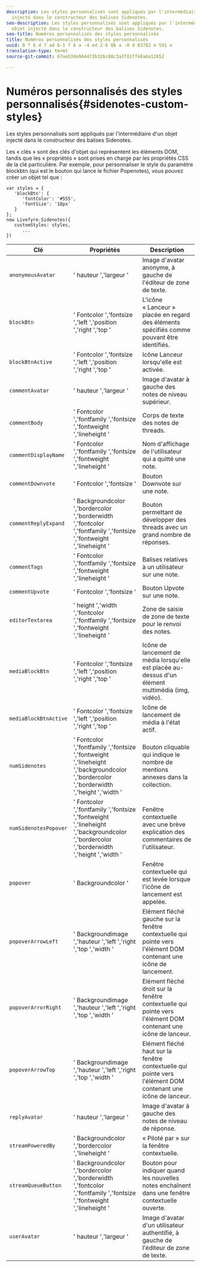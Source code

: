 ```yaml
---
description: Les styles personnalisés sont appliqués par l'intermédiaire d'un objet
  injecté dans le constructeur des balises Sidenotes.
seo-description: Les styles personnalisés sont appliqués par l'intermédiaire d'un
  objet injecté dans le constructeur des balises Sidenotes.
seo-title: Numéros personnalisés des styles personnalisés
title: Numéros personnalisés des styles personnalisés
uuid: 0 f 6 d 7 ad 6-1 f 6 a -4 ed 2-b 86 a -0 d 03782 e 591 e
translation-type: tm+mt
source-git-commit: 67aeb3de964473b326c88c3a3f81ff48a6a12652

---
```



# Numéros personnalisés des styles personnalisés{#sidenotes-custom-styles}

Les styles personnalisés sont appliqués par l'intermédiaire d'un objet injecté dans le constructeur des balises Sidenotes.

Les « clés » sont des clés d'objet qui représentent les éléments DOM, tandis que les « propriétés » sont prises en charge par les propriétés CSS de la clé particulière. Par exemple, pour personnaliser le style du paramètre blockbtn (qui est le bouton qui lance le fichier Popenotes), vous pouvez créer un objet tel que :

```
var styles = { 
   'blockBtn': { 
      'fontColor': '#555', 
      'fontSize': '18px' 
   } 
}; 
new Livefyre.Sidenotes({ 
   customStyles: styles, 
      ...  
})
```

| **Clé** | **Propriétés** | Description |
|---|---|---|
| `anonymousAvatar` | ' hauteur ','largeur ' | Image d'avatar anonyme, à gauche de l'éditeur de zone de texte. |
| `blockBtn` | ' Fontcolor ','fontsize ','left ','position ','right ','top ' | L'icône « Lanceur » placée en regard des éléments spécifiés comme pouvant être identifiés. |
| `blockBtnActive` | ' Fontcolor ','fontsize ','left ','position ','right ','top ' | Icône Lanceur lorsqu'elle est activée. |
| `commentAvatar` | ' hauteur ','largeur ' | Image d'avatar à gauche des notes de niveau supérieur. |
| `commentBody` | ' Fontcolor ','fontfamily ','fontsize ','fontweight ','lineheight ' | Corps de texte des notes de threads. |
| `commentDisplayName` | ' Fontcolor ','fontfamily ','fontsize ','fontweight ','lineheight ' | Nom d'affichage de l'utilisateur qui a quitté une note. |
| `commentDownvote` | ' Fontcolor ','fontsize ' | Bouton Downvote sur une note. |
| `commentReplyExpand` | ' Backgroundcolor ','bordercolor ','borderwidth ','fontcolor ','fontfamily ','fontsize ','fontweight ','lineheight ' | Bouton permettant de développer des threads avec un grand nombre de réponses. |
| `commentTags` | ' Fontcolor ','fontfamily ','fontsize ','fontweight ','lineheight ' | Balises relatives à un utilisateur sur une note. |
| `commentUpvote` | ' Fontcolor ','fontsize ' | Bouton Upvote sur une note. |
| `editorTextarea` | ' height ','width ','fontcolor ','fontfamily ','fontsize ','fontweight ','lineheight ' | Zone de saisie de zone de texte pour le renvoi des notes. |
| `mediaBlockBtn` | ' Fontcolor ','fontsize ','left ','position ','right ','top ' | Icône de lancement de média lorsqu'elle est placée au-dessus d'un élément multimédia (img, vidéo). |
| `mediaBlockBtnActive` | ' Fontcolor ','fontsize ','left ','position ','right ','top ' | Icône de lancement de média à l'état actif. |
| `numSidenotes` | ' Fontcolor ','fontfamily ','fontsize ','fontweight ','lineheight ','backgroundcolor ','bordercolor ','borderwidth ','height ','width ' | Bouton cliquable qui indique le nombre de mentions annexes dans la collection. |
| `numSidenotesPopover` | ' Fontcolor ','fontfamily ','fontsize ','fontweight ','lineheight ','backgroundcolor ','bordercolor ','borderwidth ','height ','width ' | Fenêtre contextuelle avec une brève explication des commentaires de l'utilisateur. |
| `popover` | ' Backgroundcolor ' | Fenêtre contextuelle qui est levée lorsque l'icône de lancement est appelée. |
| `popoverArrowLeft` | ' Backgroundimage ','hauteur ','left ','right ','top ','width ' | Elément fléché gauche sur la fenêtre contextuelle qui pointe vers l'élément DOM contenant une icône de lancement. |
| `popoverArrorRight` | ' Backgroundimage ','hauteur ','left ','right ','top ','width ' | Elément fléché droit sur la fenêtre contextuelle qui pointe vers l'élément DOM contenant une icône de lanceur. |
| `popoverArrowTop` | ' Backgroundimage ','hauteur ','left ','right ','top ','width ' | Elément fléché haut sur la fenêtre contextuelle qui pointe vers l'élément DOM contenant une icône de lanceur. |
| `replyAvatar` | ' hauteur ','largeur ' | Image d'avatar à gauche des notes de niveau de réponse. |
| `streamPoweredBy` | ' Backgroundcolor ','bordercolor ','lineheight ' | « Piloté par » sur la fenêtre contextuelle. |
| `streamQueueButton` | ' Backgroundcolor ','bordercolor ','borderwidth ','fontcolor ','fontfamily ','fontsize ','fontweight ','lineheight ' | Bouton pour indiquer quand les nouvelles notes enchaînent dans une fenêtre contextuelle ouverte. |
| `userAvatar` | ' hauteur ','largeur ' | Image d'avatar d'un utilisateur authentifié, à gauche de l'éditeur de zone de texte. |

